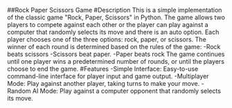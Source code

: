 ##Rock Paper Scissors Game
#Description
This is a simple implementation of the classic game "Rock, Paper, Scissors" in Python. The game allows two players to compete against each other or the player can play against a computer that randomly selects its move and there is an auto option. Each player chooses one of the three options: rock, paper, or scissors. The winner of each round is determined based on the rules of the game:
-Rock beats scissors
-Scissors beat paper.
-Paper beats rock
The game continues until one player wins a predetermined number of rounds, or until the players choose to end the game.
#Features
-Simple Interface: Easy-to-use command-line interface for player input and game output.
-Multiplayer Mode: Play against another player, taking turns to make your move.
-Random AI Mode: Play against a computer opponent that randomly selects its move.


